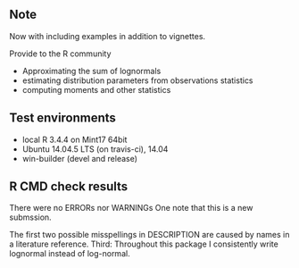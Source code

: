 ## Note
Now with including examples in addition to vignettes.

Provide to the R community

* Approximating the sum of lognormals
* estimating distribution parameters from observations statistics
* computing moments and other statistics

## Test environments
* local R 3.4.4 on Mint17 64bit
* Ubuntu 14.04.5 LTS (on travis-ci), 14.04
* win-builder (devel and release)

## R CMD check results
There were no ERRORs nor WARNINGs 
One note that this is a new submssion.

The first two possible misspellings in DESCRIPTION are caused by names in a 
literature reference.
Third: Throughout this package I consistently write lognormal instead of log-normal.




  